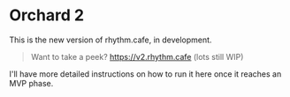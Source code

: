 # Orchard 2

This is the new version of rhythm.cafe, in development.

> Want to take a peek? https://v2.rhythm.cafe (lots still WIP)

I'll have more detailed instructions on how to run it here once it reaches an MVP phase.
